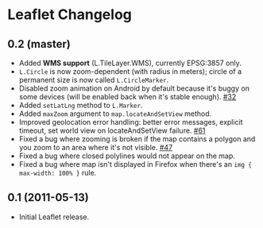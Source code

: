 Leaflet Changelog
=================

## 0.2 (master)

 * Added **WMS support** (L.TileLayer.WMS), currently EPSG:3857 only.
 * `L.Circle` is now zoom-dependent (with radius in meters); circle of a permanent size is now called `L.CircleMarker`.
 * Disabled zoom animation on Android by default because it's buggy on some devices (will be enabled back when it's stable enough). [#32](https://github.com/CloudMade/Leaflet/issues/32)
 * Added `setLatLng` method to `L.Marker`.
 * Added `maxZoom` argument to `map.locateAndSetView` method.
 * Improved geolocation error handling: better error messages, explicit timeout, set world view on locateAndSetView failure. [#61](https://github.com/CloudMade/Leaflet/issues/61)
 * Fixed a bug where zooming is broken if the map contains a polygon and you zoom to an area where it's not visible. [#47](https://github.com/CloudMade/Leaflet/issues/47)
 * Fixed a bug where closed polylines would not appear on the map.
 * Fixed a bug where map isn't displayed in Firefox when there's an `img { max-width: 100% }` rule.

## 0.1 (2011-05-13)

 * Initial Leaflet release.